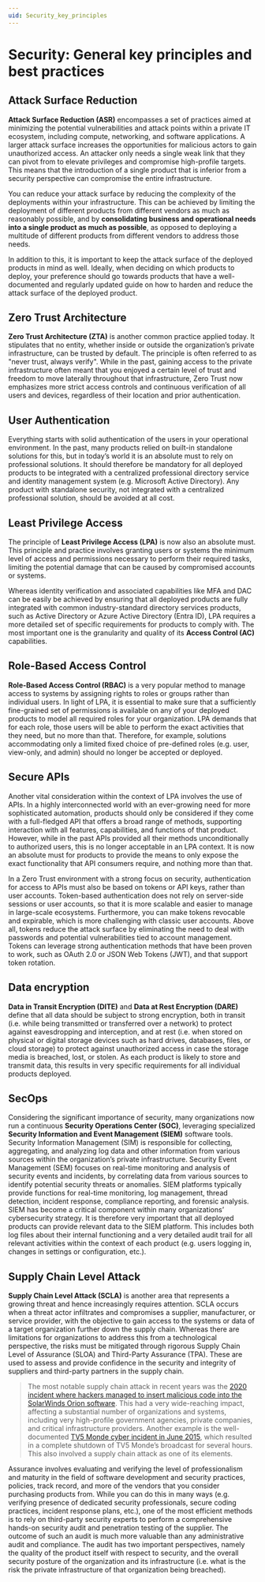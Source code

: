 ```yaml
---
uid: Security_key_principles
---
```


# Security: General key principles and best practices

## Attack Surface Reduction

**Attack Surface Reduction (ASR)** encompasses a set of practices aimed at minimizing the potential vulnerabilities and attack points within a private IT ecosystem, including compute, networking, and software applications. A larger attack surface increases the opportunities for malicious actors to gain unauthorized access. An attacker only needs a single weak link that they can pivot from to elevate privileges and compromise high-profile targets. This means that the introduction of a single product that is inferior from a security perspective can compromise the entire infrastructure.

You can reduce your attack surface by reducing the complexity of the deployments within your infrastructure. This can be achieved by limiting the deployment of different products from different vendors as much as reasonably possible, and by **consolidating business and operational needs into a single product as much as possible**, as opposed to deploying a multitude of different products from different vendors to address those needs.

In addition to this, it is important to keep the attack surface of the deployed products in mind as well. Ideally, when deciding on which products to deploy, your preference should go towards products that have a well-documented and regularly updated guide on how to harden and reduce the attack surface of the deployed product.

## Zero Trust Architecture

**Zero Trust Architecture (ZTA)** is another common practice applied today. It stipulates that no entity, whether inside or outside the organization’s private infrastructure, can be trusted by default. The principle is often referred to as "never trust, always verify". While in the past, gaining access to the private infrastructure often meant that you enjoyed a certain level of trust and freedom to move laterally throughout that infrastructure, Zero Trust now emphasizes more strict access controls and continuous verification of all users and devices, regardless of their location and prior authentication.

## User Authentication

Everything starts with solid authentication of the users in your operational environment. In the past, many products relied on built-in standalone solutions for this, but in today’s world it is an absolute must to rely on professional solutions. It should therefore be mandatory for all deployed products to be integrated with a centralized professional directory service and identity management system (e.g. Microsoft Active Directory). Any product with standalone security, not integrated with a centralized professional solution, should be avoided at all cost.

## Least Privilege Access

The principle of **Least Privilege Access (LPA)** is now also an absolute must. This principle and practice involves granting users or systems the minimum level of access and permissions necessary to perform their required tasks, limiting the potential damage that can be caused by compromised accounts or systems.

Whereas identity verification and associated capabilities like MFA and DAC can be easily be achieved by ensuring that all deployed products are fully integrated with common industry-standard directory services products, such as Active Directory or Azure Active Directory (Entra ID), LPA requires a more detailed set of specific requirements for products to comply with. The most important one is the granularity and quality of its **Access Control (AC)** capabilities.

## Role-Based Access Control

**Role-Based Access Control (RBAC)** is a very popular method to manage access to systems by assigning rights to roles or groups rather than individual users. In light of LPA, it is essential to make sure that a sufficiently fine-grained set of permissions is available on any of your deployed products to model all required roles for your organization. LPA demands that for each role, those users will be able to perform the exact activities that they need, but no more than that. Therefore, for example, solutions accommodating only a limited fixed choice of pre-defined roles (e.g. user, view-only, and admin) should no longer be accepted or deployed.

## Secure APIs

Another vital consideration within the context of LPA involves the use of APIs. In a highly interconnected world with an ever-growing need for more sophisticated automation, products should only be considered if they come with a full-fledged API that offers a broad range of methods, supporting interaction with all features, capabilities, and functions of that product. However, while in the past APIs provided all their methods unconditionally to authorized users, this is no longer acceptable in an LPA context. It is now an absolute must for products to provide the means to only expose the exact functionality that API consumers require, and nothing more than that.

In a Zero Trust environment with a strong focus on security, authentication for access to APIs must also be based on tokens or API keys, rather than user accounts. Token-based authentication does not rely on server-side sessions or user accounts, so that it is more scalable and easier to manage in large-scale ecosystems. Furthermore, you can make tokens revocable and expirable, which is more challenging with classic user accounts. Above all, tokens reduce the attack surface by eliminating the need to deal with passwords and potential vulnerabilities tied to account management. Tokens can leverage strong authentication methods that have been proven to work, such as OAuth 2.0 or JSON Web Tokens (JWT), and that support token rotation.

## Data encryption

**Data in Transit Encryption (DITE)** and **Data at Rest Encryption (DARE)** define that all data should be subject to strong encryption, both in transit (i.e. while being transmitted or transferred over a network) to protect against eavesdropping and interception, and at rest (i.e. when stored on physical or digital storage devices such as hard drives, databases, files, or cloud storage) to protect against unauthorized access in case the storage media is breached, lost, or stolen. As each product is likely to store and transmit data, this results in very specific requirements for all individual products deployed.

## SecOps

Considering the significant importance of security, many organizations now run a continuous **Security Operations Center (SOC)**, leveraging specialized **Security Information and Event Management (SIEM)** software tools. Security Information Management (SIM) is responsible for collecting, aggregating, and analyzing log data and other information from various sources within the organization’s private infrastructure. Security Event Management (SEM) focuses on real-time monitoring and analysis of security events and incidents, by correlating data from various sources to identify potential security threats or anomalies. SIEM platforms typically provide functions for real-time monitoring, log management, thread detection, incident response, compliance reporting, and forensic analysis. SIEM has become a critical component within many organizations’ cybersecurity strategy. It is therefore very important that all deployed products can provide relevant data to the SIEM platform. This includes both log files about their internal functioning and a very detailed audit trail for all relevant activities within the context of each product (e.g. users logging in, changes in settings or configuration, etc.).

## Supply Chain Level Attack

**Supply Chain Level Attack (SCLA)** is another area that represents a growing threat and hence increasingly requires attention. SCLA occurs when a threat actor infiltrates and compromises a supplier, manufacturer, or service provider, with the objective to gain access to the systems or data of a target organization further down the supply chain. Whereas there are limitations for organizations to address this from a technological perspective, the risks must be mitigated through rigorous Supply Chain Level of Assurance (SLOA) and Third-Party Assurance (TPA). These are used to assess and provide confidence in the security and integrity of suppliers and third-party partners in the supply chain.

> The most notable supply chain attack in recent years was the [2020 incident where hackers managed to insert malicious code into the SolarWinds Orion software](https://www.simplilearn.com/tutorials/cryptography-tutorial/all-about-solarwinds-attack#:~:text=More%20than%2018%2C000%20customers%20of,were%20affected%20by%20this%20attack.). This had a very wide-reaching impact, affecting a substantial number of organizations and systems, including very high-profile government agencies, private companies, and critical infrastructure providers. Another example is the well-documented [TV5 Monde cyber incident in June 2015](https://www.bbc.com/news/technology-37590375), which resulted in a complete shutdown of TV5 Monde’s broadcast for several hours. This also involved a supply chain attack as one of its elements.

Assurance involves evaluating and verifying the level of professionalism and maturity in the field of software development and security practices, policies, track record, and more of the vendors that you consider purchasing products from. While you can do this in many ways (e.g. verifying presence of dedicated security professionals, secure coding practices, incident response plans, etc.), one of the most efficient methods is to rely on third-party security experts to perform a comprehensive hands-on security audit and penetration testing of the supplier. The outcome of such an audit is much more valuable than any administrative audit and compliance. The audit has two important perspectives, namely the quality of the product itself with respect to security, and the overall security posture of the organization and its infrastructure (i.e. what is the risk the private infrastructure of that organization being breached).
